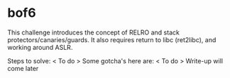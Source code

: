 # bof6

This challenge introduces the concept of RELRO and stack protectors/canaries/guards. It also requires return to libc (ret2libc), and working around ASLR.

Steps to solve:
 < To do >
Some gotcha's here are:
 < To do >
Write-up will come later

